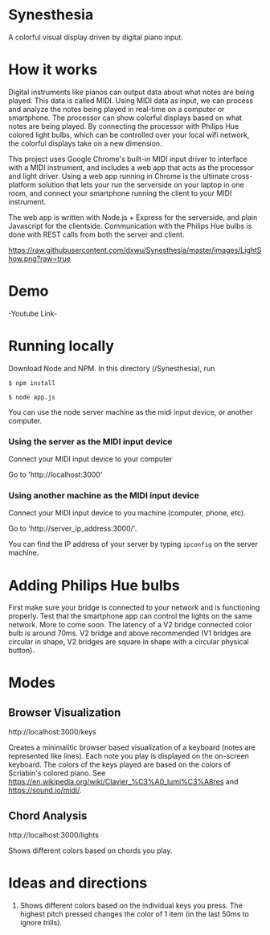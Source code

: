 # Synesthesia 

A colorful visual display driven by digital piano input.

# How it works

Digital instruments like pianos can output data about what notes are being played. This data is called MIDI. Using MIDI data as input, we can process and analyze the notes being played in real-time on a computer or smartphone. The processor can show colorful displays based on what notes are being played. By connecting the processor with Philips Hue colored light bulbs, which can be controlled over your local wifi network, the colorful displays take on a new dimension. 

This project uses Google Chrome's built-in MIDI input driver to interface with a MIDI instrument, and includes a web app that acts as the processor and light driver. Using a web app running in Chrome is the ultimate cross-platform solution that lets your run the serverside on your laptop in one room, and connect your smartphone running the client to your MIDI instrument.

The web app is written with Node.js + Express for the serverside, and plain Javascript for the clientside. Communication with the Philips Hue bulbs is done with REST calls from both the server and client. 

https://raw.githubusercontent.com/dxwu/Synesthesia/master/images/LightShow.png?raw=true

# Demo

-Youtube Link-

# Running locally

Download Node and NPM. In this directory (/Synesthesia), run

`$ npm install`

`$ node app.js`

You can use the node server machine as the midi input device, or another computer. 

### Using the server as the MIDI input device

Connect your MIDI input device to your computer

Go to 'http://localhost:3000'

### Using another machine as the MIDI input device

Connect your MIDI input device to you machine (computer, phone, etc).

Go to 'http://server_ip_address:3000/'.

You can find the IP address of your server by typing `ipconfig` on the server machine.

# Adding Philips Hue bulbs

First make sure your bridge is connected to your network and is functioning properly. Test that the smartphone app can control the lights on the same network.
More to come soon.
The latency of a V2 bridge connected color bulb is around 70ms. V2 bridge and above recommended (V1 bridges are circular in shape, V2 bridges are square in shape with a circular physical button).

# Modes

## Browser Visualization

http://localhost:3000/keys 

Creates a minimalitic browser based visualization of a keyboard (notes are represented like lines). Each note you play is displayed on the on-screen keyboard. The colors of the keys played are based on the colors of Scriabin's colored piano. See https://en.wikipedia.org/wiki/Clavier_%C3%A0_lumi%C3%A8res and https://sound.io/midi/.

## Chord Analysis

http://localhost:3000/lights

Shows different colors based on chords you play.

# Ideas and directions

1. Shows different colors based on the individual keys you press. The highest pitch pressed changes the color of 1 item (in the last 50ms to ignore trills).